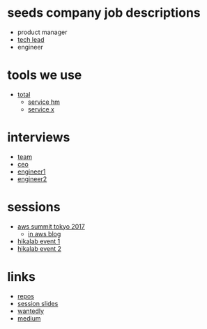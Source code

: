 # seeds company job descriptions

* product manager
* [tech lead](techlead/job-description.md)
* engineer

# tools we use

* [total](https://stackshare.io/seedscompany/seedscompany)
	* [service hm](https://stackshare.io/seedscompany/service-hm)
	* [service x](https://stackshare.io/seedscompany/service-x)

# interviews

* [team](https://geechs-magazine.com/tag/buisness/20171208)
* [ceo](https://career.levtech.jp/guide/pickup/column/100/)
* [engineer1](https://www.wantedly.com/companies/persolcareer/post_articles/115049)
* [engineer2](https://www.persol-career.co.jp/recruit/engineer/interview/onojima.html)

# sessions

* [aws summit tokyo 2017](https://d1.awsstatic.com/events/jp/2017/summit/slide/D3T5-6.pdf)
	* [in aws blog](https://aws.amazon.com/jp/blogs/news/aws-summit-tokyo-2017-amazon-ec2-container-service-session/)
* [hikalab event 1](https://career.levtech.jp/hikalab/report/detail/51/)
* [hikalab event 2](https://career.levtech.jp/hikalab/report/detail/56/)

# links

* [repos](https://github.com/seedscompany)
* [session slides](https://speakerdeck.com/seedsx)
* [wantedly](https://www.wantedly.com/companies/seedscompany-persol)
* [medium](https://medium.com/seedscompany)

